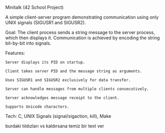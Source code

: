 Minitalk (42 School Project)

A simple client-server program demonstrating communication using only UNIX signals (SIGUSR1 and SIGUSR2).

Goal: The client process sends a string message to the server process, which then displays it. Communication is achieved by encoding the string bit-by-bit into signals.

Features:

    Server displays its PID on startup.

    Client takes server PID and the message string as arguments.

    Uses SIGUSR1 and SIGUSR2 exclusively for data transfer.

    Server can handle messages from multiple clients consecutively.

    Server acknowledges message receipt to the client.

    Supports Unicode characters.

Tech: C, UNIX Signals (signal/sigaction, kill), Make

burdaki tıldızları vs kaldırsana temiz bir text ver
